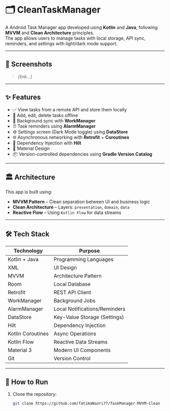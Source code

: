 # 🗂️ CleanTaskManager

A Android Task Manager app developed using **Kotlin** and **Java**, following **MVVM** and **Clean Architecture** principles.  
The app allows users to manage tasks with local storage, API sync, reminders, and settings with light/dark mode support.

---

## 📱 Screenshots

> *(link...)*

---

## ✨ Features

- ✅ View tasks from a remote API and store them locally
- 📝 Add, edit, delete tasks offline
- 🔄 Background sync with **WorkManager**
- ⏰ Task reminders using **AlarmManager**
- ⚙️ Settings screen (Dark Mode toggle) using **DataStore**
- 🌐 Asynchronous networking with **Retrofit** + **Coroutines**
- 💉 Dependency Injection with **Hilt**
- 🎨 Material Design
- 📦 Version-controlled dependencies using **Gradle Version Catalog**

---

## 🏛️ Architecture

This app is built using:

- **MVVM Pattern** – Clean separation between UI and business logic
- **Clean Architecture** – Layers: `presentation`, `domain`, `data`
- **Reactive Flow** – Using `Kotlin Flow` for data streams
---

## 🛠️ Tech Stack

| Technology        | Purpose                        |
|-------------------|--------------------------------|
| Kotlin + Java     | Programming Languages          |
| XML               | UI Design                      |
| MVVM              | Architecture Pattern           |
| Room              | Local Database                 |
| Retrofit          | REST API Client                |
| WorkManager       | Background Jobs                |
| AlarmManager      | Local Notifications/Reminders  |
| DataStore         | Key-Value Storage (Settings)   |
| Hilt              | Dependency Injection           |
| Kotlin Coroutines | Async Operations               |
| Kotlin Flow       | Reactive Data Streams          |
| Material 3        | Modern UI Components           |
| Git               | Version Control                |

---

## 🚀 How to Run

1. Clone the repository:
   ```bash
   git clone https://github.com/fatimaNoori77/TaskManager-MVVM-Clean
